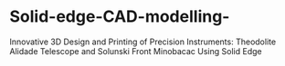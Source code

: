 # Solid-edge-CAD-modelling-
Innovative 3D Design and Printing of Precision Instruments: Theodolite Alidade Telescope and Solunski Front Minobacac  Using Solid Edge
